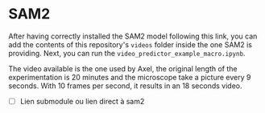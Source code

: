 # SAM2

After having correctly installed the SAM2 model following this link, you can add the contents of this repository's `videos` folder inside the one SAM2 is providing. Next, you can run the `video_predictor_example_macro.ipynb`. 

The video available is the one used by Axel, the original length of the experimentation is 20 minutes and the microscope take a picture every 9 seconds. With 10 frames per second, it results in an 18 seconds video.

* [ ] Lien submodule ou lien direct à sam2
